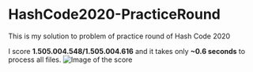 # HashCode2020-PracticeRound
This is my solution to problem of practice round of Hash Code 2020

I score **1.505.004.548/1.505.004.616** and it takes only **~0.6 seconds** to process all files.
![Image of the score](https://imgur.com/a/9uHmqyJ)
